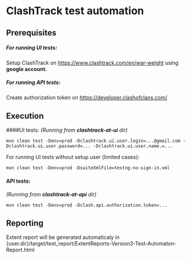 # ClashTrack test automation
## Prerequisites
##### For running UI tests:
Setup ClashTrack on https://www.clashtrack.com/en/war-weight using **google account.**
##### For running API tests:
Create authorization token on https://developer.clashofclans.com/
## Execution
####UI tests:
_(Running from **clashtrack-at-ui** dir)_
```
mvn clean test -Denv=prod -Dclashtrack.ui.user.login=...@gmail.com -Dclashtrack.ui.user.password=... -Dclashtrack.ui.user.name.=...
```
For running UI tests without setup user (limited cases):
```
mvn clean test -Denv=prod -DsuiteXmlFile=testng-no-sign-in.xml
```
#### API tests:
_(Running from **clashtrack-at-api** dir)_
```
mvn clean test -Denv=prod -Dclash.api.authorization.token=...
```
## Reporting
Extent report will be generated automaticaly in {user.dir}/target/test_report/ExtentReports-Version3-Test-Automaton-Report.html

